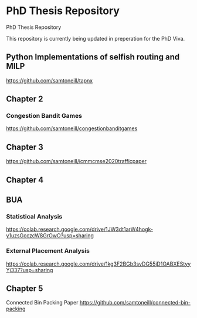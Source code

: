# PhD Thesis Repository 
PhD Thesis Repository 

This repository is currently being updated in preperation for the PhD Viva.

## Python Implementations of selfish routing and MILP

https://github.com/samtoneill/tapnx

## Chapter 2
### Congestion Bandit Games

https://github.com/samtoneill/congestionbanditgames


## Chapter 3
https://github.com/samtoneill/icmmcmse2020trafficpaper

## Chapter 4

## BUA

### Statistical Analysis
https://colab.research.google.com/drive/1JW3dt1arW4hogk-y1uzsGcczcW8GrOwO?usp=sharing

### External Placement Analysis
https://colab.research.google.com/drive/1kg3F2BGb3svDG55jD1OABXEStyyYj337?usp=sharing

## Chapter 5

Connected Bin Packing Paper
https://github.com/samtoneill/connected-bin-packing
